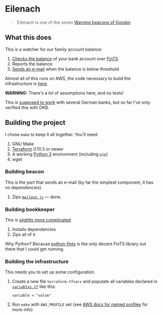 # Eilenach

> Eilenach is one of the seven [Warning beacons of Gondor](http://lotr.wikia.com/wiki/Warning_beacons_of_Gondor).

## What this does

This is a watcher for our family account balance:

1. [Checks the balance](src/bookkeeper/bookkeeper.py) of your bank account over [FinTS](https://en.wikipedia.org/wiki/FinTS)
2. Reports the balance
3. [Sends an e-mail](src/beacon/mailgun.js) when the balance is below threshold

Almost all of this runs on AWS, the code necessary to build the infrastructure
is [here](infrastructure/bookkeeper.tf).

**WARNING:** There's a _lot_ of assumptions here, and no tests!

This is [supposed to work](https://github.com/raphaelm/python-fints#limitations)
with several German banks, but so far I've only verified this with DKB.

## Building the project

I chose `make` to keep it all together. You'll need:

1. GNU Make
2. [Terraform](https://www.terraform.io/) 0.10.3 or newer
3. A working [Python 3](https://www.python.org/) environment (including `pip`)
4. wget

### Building beacon

This is the part that sends an e-mail (by far the simplest component, it has no dependencies).

1. Zips [`mailgun.js`](src/beacon/mailgun.js) — done.

### Building bookkeeper

This is [slightly more complicated](src/bookkeeper/Makefile).

1. Installs dependencies
2. Zips all of it

Why Python? Because [python-fints](https://github.com/raphaelm/python-fints) is the only
decent FinTS library out there that I could get running.

### Building the infrastructure

This needs you to set up some configuration.

1. Create a new file `terraform.tfvars` and populate all variables declared in [`variables.tf`](infrastructure/variables.tf) like this:
   ```
   variable = "value"
   ```
2. Run `make` with `AWS_PROFILE` set (see [AWS docs for named profiles](https://docs.aws.amazon.com/cli/latest/userguide/cli-multiple-profiles.html) for more info)
